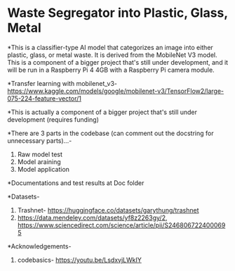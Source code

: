# Waste Segregator into Plastic, Glass, Metal

*This is a classifier-type AI model that categorizes an image into either plastic, glass, or metal waste. It is derived from the MobileNet V3 model. This is a component of a bigger project that's still under development, and it will be run in a Raspberry Pi 4 4GB with a Raspberry Pi camera module.

*Transfer learning with mobilenet_v3- https://www.kaggle.com/models/google/mobilenet-v3/TensorFlow2/large-075-224-feature-vector/1

*This is actually a component of a bigger project that's still under development (requires funding)

*There are 3 parts in the codebase (can comment out the docstring for unnecessary parts)...- 
1. Raw model test
2. Model araining
3. Model application

*Documentations and test results at Doc folder

*Datasets- 
1. Trashnet- https://huggingface.co/datasets/garythung/trashnet
2. https://data.mendeley.com/datasets/yf8z2263gy/2, https://www.sciencedirect.com/science/article/pii/S2468067224000695

*Acknowledgements- 
1. codebasics- https://youtu.be/LsdxvjLWkIY
